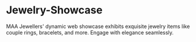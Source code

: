 # Jewelry-Showcase
MAA Jewellers' dynamic web showcase exhibits exquisite jewelry items like couple rings, bracelets, and more. Engage with elegance seamlessly.

